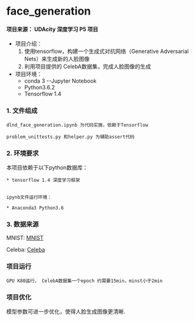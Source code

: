 # face_generation

#### 项目来源： UDAcity 深度学习 P5 项目 ####

- 项目介绍：
  1. 使用tensorflow，构建一个生成式对抗网络（Generative Adversarial Nets）来生成新的人脸图像
  2. 利用项目提供的 CelebA数据集，完成人脸图像的生成
- 项目环境：
  - conda 3 --Jupyter Notebook
  - Python3.6.2
  - Tensorflow 1.4
  
### 1. 文件组成 ###

    dlnd_face_generation.ipynb 为代码实施，依赖于Tensorflow
	
  	problem_unittests.py 和helper.py 为辅助assert代码


### 2. 环境要求 ###
   本项目依赖于以下python数据库：

    
    * tensorflow 1.4 深度学习框架
       
   
	ipynb文件运行环境：

    * Anaconda3 Python3.6
    
### 3. 数据来源 ###
	
MNIST: [MNIST](http://yann.lecun.com/exdb/mnist/train-images-idx3-ubyte.gz)

Celeba: [Celeba](https://s3-us-west-1.amazonaws.com/udacity-dlnfd/datasets/celeba.zip)

       
### 项目运行 ###
    
    GPU K80运行， CelebA数据集一个epoch 约需要15min，minst小于2min
    
### 项目优化 ###
  
  模型参数可进一步优化，使得人脸生成图像更清晰.
